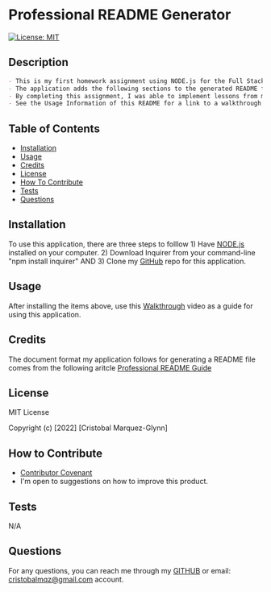 # Professional README Generator
  [![License: MIT](https://img.shields.io/badge/License-MIT-yellow.svg)](https://opensource.org/licenses/MIT)

  ## Description
  ```md
  - This is my first homework assignment using NODE.js for the Full Stack Web Developer course I'm enrolled in. The assigment was to create a command-line application that dynamically generates a professional README.md file from input provided by the user.
  - The application adds the following sections to the generated README file: Description, Table of Contents, Installation Instructions, Usage Information, Contribution Guidelines, Test Instructions, Credits, and a Questions section with contact information.
  - By completing this assignment, I was able to implement lessons from my course, including: How to use NPM, Code JavaScript outside of a web browser, and revisit what makes a professional README file.
  - See the Usage Information of this README for a link to a walkthrough video that demonstrates the appication's functionality. Additionally, this README file was generated using the README generator.C
  ```  
  ## Table of Contents
   
  - [Installation](#installation)
  - [Usage](#usage)
  - [Credits](#credits)
  - [License](#license)
  - [How To Contribute](#how_to_contribute)
  - [Tests](#tests)
  - [Questions](#questions)
  
  ## Installation
  
  To use this application, there are three steps to folllow 1) Have [NODE.js](https://nodejs.org/en/download/) installed on your computer. 2) Download Inquirer from your command-line "npm install inquirer" AND 3) Clone my [GitHub](https://github.com/CM-GDev/ProfessionalReadMeGenerator) repo for this application.
  
  ## Usage
  
  After installing the items above, use this [Walkthrough](https://youtu.be/6eUrTYU29Pk) video as a guide for using this application.
    
  ## Credits
  
  The document format my application follows for generating a README file comes from the following aritcle [Professional README Guide](https://coding-boot-camp.github.io/full-stack/github/professional-readme-guide)
  
  ## License
  
  MIT License

  Copyright (c) [2022] [Cristobal Marquez-Glynn]
  
  ## How to Contribute
  
  - [Contributor Covenant](https://www.contributor-covenant.org/) 
  - I'm open to suggestions on how to improve this product.
  
  ## Tests
  
  N/A
  
  ## Questions
  
 
  For any questions, you can reach me through my [GITHUB](https://github.com/CM-GDev) or email: cristobalmqz@gmail.com account. 
